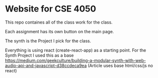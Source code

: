 # Website for CSE 4050 

This repo containes all of the class work for the class.

Each assignment has its own button on the main page.

The synth is the Project I pick for the class.

Everything is using react (create-react-app) as a starting point.
For the Synth Project I used this as a base https://medium.com/geekculture/building-a-modular-synth-with-web-audio-api-and-javascript-d38ccdeca9ea (Article uses base html/css/js no react) 
